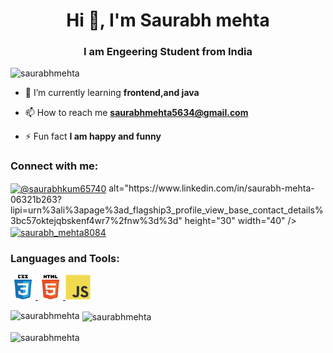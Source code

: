 <h1 align="center">Hi 👋, I'm Saurabh mehta</h1>
<h3 align="center">I am Engeering Student from India</h3>


<p align="left"> <img src="https://komarev.com/ghpvc/?username=saurabhmehta&label=Profile%20views&color=0e75b6&style=flat" alt="saurabhmehta" /> </p>

- 🌱 I’m currently learning **frontend,and java**

- 📫 How to reach me **saurabhmehta5634@gmail.com**

- ⚡ Fun fact **I am happy and funny**

<h3 align="left">Connect with me:</h3>
<p align="left">
<a href="https://twitter.com/@saurabhkum65740" target="blank"><img align="center" src="https://raw.githubusercontent.com/rahuldkjain/github-profile-readme-generator/master/src/images/icons/Social/twitter.svg" alt="@saurabhkum65740" height="30" width="40" /></a>
alt="https://www.linkedin.com/in/saurabh-mehta-06321b263?lipi=urn%3ali%3apage%3ad_flagship3_profile_view_base_contact_details%3bc57oktejqbskenf4wr7%2fnw%3d%3d" height="30" width="40" /></a>
<a href="https://instagram.com/saurabh_mehta8084" target="blank"><img align="center" src="https://raw.githubusercontent.com/rahuldkjain/github-profile-readme-generator/master/src/images/icons/Social/instagram.svg" alt="saurabh_mehta8084" height="30" width="40" /></a>
</p>

<h3 align="left">Languages and Tools:</h3>
<p align="left"> <a href="https://www.w3schools.com/css/" target="_blank" rel="noreferrer"> <img src="https://raw.githubusercontent.com/devicons/devicon/master/icons/css3/css3-original-wordmark.svg" alt="css3" width="40" height="40"/> </a> <a href="https://www.w3.org/html/" target="_blank" rel="noreferrer"> <img src="https://raw.githubusercontent.com/devicons/devicon/master/icons/html5/html5-original-wordmark.svg" alt="html5" width="40" height="40"/> </a> <a href="https://developer.mozilla.org/en-US/docs/Web/JavaScript" target="_blank" rel="noreferrer"> <img src="https://raw.githubusercontent.com/devicons/devicon/master/icons/javascript/javascript-original.svg" alt="javascript" width="40" height="40"/> </a> </p>

<p><img align="left" src="https://github-readme-stats.vercel.app/api/top-langs?username=saurabhmehta&show_icons=true&locale=en&layout=compact" alt="saurabhmehta" /></p>

<p>&nbsp;<img align="center" src="https://github-readme-stats.vercel.app/api?username=saurabhmehta&show_icons=true&locale=en" alt="saurabhmehta" /></p>

<p><img align="center" src="https://github-readme-streak-stats.herokuapp.com/?user=saurabhmehta&" alt="saurabhmehta" /></p>

